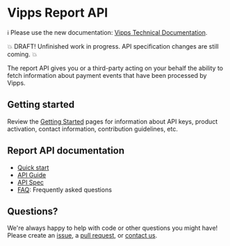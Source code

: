 <!-- START_METADATA
---
title: Introduction
sidebar_position: 1
---
END_METADATA -->

# Vipps Report API

<!-- START_COMMENT -->

ℹ️ Please use the new documentation:
[Vipps Technical Documentation](https://vippsas.github.io/vipps-developer-docs/).

<!-- END_COMMENT -->

💥 DRAFT! Unfinished work in progress. API specification changes are still coming. 💥

The report API gives you or a third-party acting on your behalf the ability to fetch information about payment events that have been processed by Vipps.

## Getting started

Review the [Getting Started](https://github.com/vippsas/vipps-developers/blob/master/vipps-getting-started.md) pages for information about API keys, product activation, contact information, contribution guidelines, etc.

## Report API documentation

* [Quick start](vipps-report-api-quick-start.md)
* [API Guide](vipps-report-api.md)
* [API Spec](https://vippsas.github.io/vipps-report-api/)
* [FAQ](vipps-report-api-faq.md): Frequently asked questions

## Questions?

We're always happy to help with code or other questions you might have!
Please create an [issue](https://github.com/vippsas/vipps-report-api/issues),
a [pull request](https://github.com/vippsas/vipps-report-api/pulls),
or [contact us](https://github.com/vippsas/vipps-report/blob/master/contact.md).
